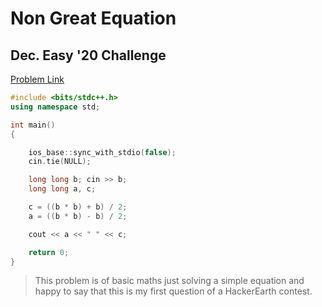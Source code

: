 # Non Great Equation
## Dec. Easy '20 Challenge

[Problem Link](https://www.hackerearth.com/problem/approximate/gne-1043a924/)

``` c++
#include <bits/stdc++.h>
using namespace std;

int main()
{

	ios_base::sync_with_stdio(false);
	cin.tie(NULL);

	long long b; cin >> b;
	long long a, c;

	c = ((b * b) + b) / 2;
	a = ((b * b) - b) / 2;

	cout << a << " " << c;

	return 0;
}
```

> This problem is of basic maths just solving a simple equation and happy to say that this is my first question of a HackerEarth contest.